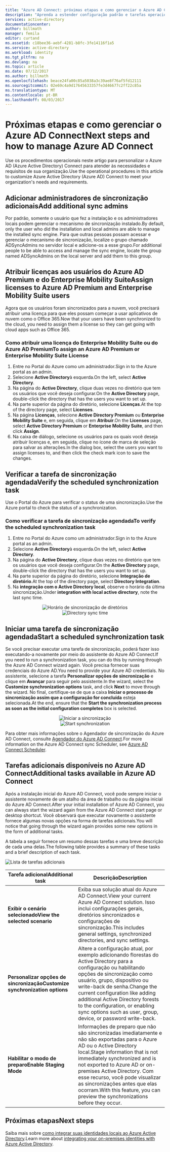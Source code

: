 ```yaml
---
title: "Azure AD Connect: próximas etapas e como gerenciar o Azure AD Connect | Microsoft Docs"
description: "Aprenda a estender configuração padrão e tarefas operacionais para o Azure AD Connect."
services: active-directory
documentationcenter: 
author: billmath
manager: femila
editor: curtand
ms.assetid: c18bee36-aebf-4281-b8fc-3fe14116f1a5
ms.service: active-directory
ms.workload: identity
ms.tgt_pltfrm: na
ms.devlang: na
ms.topic: article
ms.date: 07/12/2017
ms.author: billmath
ms.openlocfilehash: beace24fa00c85a5038a3c39ae8f76af5fd12111
ms.sourcegitcommit: 02e69c4a9d17645633357fe3d46677c2ff22c85a
ms.translationtype: MT
ms.contentlocale: pt-BR
ms.lasthandoff: 08/03/2017
---
```

# <a name="next-steps-and-how-to-manage-azure-ad-connect"></a><span data-ttu-id="d3ce7-103">Próximas etapas e como gerenciar o Azure AD Connect</span><span class="sxs-lookup"><span data-stu-id="d3ce7-103">Next steps and how to manage Azure AD Connect</span></span>
<span data-ttu-id="d3ce7-104">Use os procedimentos operacionais neste artigo para personalizar o Azure AD (Azure Active Directory) Connect para atender às necessidades e requisitos de sua organização.</span><span class="sxs-lookup"><span data-stu-id="d3ce7-104">Use the operational procedures in this article to customize Azure Active Directory (Azure AD) Connect to meet your organization's needs and requirements.</span></span>  

## <a name="add-additional-sync-admins"></a><span data-ttu-id="d3ce7-105">Adicionar administradores de sincronização adicionais</span><span class="sxs-lookup"><span data-stu-id="d3ce7-105">Add additional sync admins</span></span>
<span data-ttu-id="d3ce7-106">Por padrão, somente o usuário que fez a instalação e os administradores locais podem gerenciar o mecanismo de sincronização instalado.</span><span class="sxs-lookup"><span data-stu-id="d3ce7-106">By default, only the user who did the installation and local admins are able to manage the installed sync engine.</span></span> <span data-ttu-id="d3ce7-107">Para que outras pessoas possam acessar e gerenciar o mecanismo de sincronização, localize o grupo chamado ADSyncAdmins no servidor local e adicione-os a esse grupo.</span><span class="sxs-lookup"><span data-stu-id="d3ce7-107">For additional people to be able to access and manage the sync engine, locate the group named ADSyncAdmins on the local server and add them to this group.</span></span>

## <a name="assign-licenses-to-azure-ad-premium-and-enterprise-mobility-suite-users"></a><span data-ttu-id="d3ce7-108">Atribuir licenças aos usuários do Azure AD Premium e do Enterprise Mobility Suite</span><span class="sxs-lookup"><span data-stu-id="d3ce7-108">Assign licenses to Azure AD Premium and Enterprise Mobility Suite users</span></span>
<span data-ttu-id="d3ce7-109">Agora que os usuários foram sincronizados para a nuvem, você precisará atribuir uma licença para que eles possam começar a usar aplicativos de nuvem como o Office 365.</span><span class="sxs-lookup"><span data-stu-id="d3ce7-109">Now that your users have been synchronized to the cloud, you need to assign them a license so they can get going with cloud apps such as Office 365.</span></span>

### <a name="to-assign-an-azure-ad-premium-or-enterprise-mobility-suite-license"></a><span data-ttu-id="d3ce7-110">Como atribuir uma licença do Enterprise Mobility Suite ou do Azure AD Premium</span><span class="sxs-lookup"><span data-stu-id="d3ce7-110">To assign an Azure AD Premium or Enterprise Mobility Suite License</span></span>

1. <span data-ttu-id="d3ce7-111">Entre no Portal do Azure como um administrador.</span><span class="sxs-lookup"><span data-stu-id="d3ce7-111">Sign in to the Azure portal as an admin.</span></span>
2. <span data-ttu-id="d3ce7-112">Selecione **Active Directory**à esquerda.</span><span class="sxs-lookup"><span data-stu-id="d3ce7-112">On the left, select **Active Directory**.</span></span>
3. <span data-ttu-id="d3ce7-113">Na página do **Active Directory**, clique duas vezes no diretório que tem os usuários que você deseja configurar.</span><span class="sxs-lookup"><span data-stu-id="d3ce7-113">On the **Active Directory** page, double-click the directory that has the users you want to set up.</span></span>
4. <span data-ttu-id="d3ce7-114">Na parte superior da página do diretório, selecione **Licenças**.</span><span class="sxs-lookup"><span data-stu-id="d3ce7-114">At the top of the directory page, select **Licenses**.</span></span>
5. <span data-ttu-id="d3ce7-115">Na página **Licenças**, selecione **Active Directory Premium** ou **Enterprise Mobility Suite** e, em seguida, clique em **Atribuir**.</span><span class="sxs-lookup"><span data-stu-id="d3ce7-115">On the **Licenses** page, select **Active Directory Premium** or **Enterprise Mobility Suite**, and then click **Assign**.</span></span>
6. <span data-ttu-id="d3ce7-116">Na caixa de diálogo, selecione os usuários para os quais você deseja atribuir licenças e, em seguida, clique no ícone de marca de seleção para salvar as alterações.</span><span class="sxs-lookup"><span data-stu-id="d3ce7-116">In the dialog box, select the users you want to assign licenses to, and then click the check mark icon to save the changes.</span></span>

## <a name="verify-the-scheduled-synchronization-task"></a><span data-ttu-id="d3ce7-117">Verificar a tarefa de sincronização agendada</span><span class="sxs-lookup"><span data-stu-id="d3ce7-117">Verify the scheduled synchronization task</span></span>
<span data-ttu-id="d3ce7-118">Use o Portal do Azure para verificar o status de uma sincronização.</span><span class="sxs-lookup"><span data-stu-id="d3ce7-118">Use the Azure portal to check the status of a synchronization.</span></span>

### <a name="to-verify-the-scheduled-synchronization-task"></a><span data-ttu-id="d3ce7-119">Como verificar a tarefa de sincronização agendada</span><span class="sxs-lookup"><span data-stu-id="d3ce7-119">To verify the scheduled synchronization task</span></span>
1. <span data-ttu-id="d3ce7-120">Entre no Portal do Azure como um administrador.</span><span class="sxs-lookup"><span data-stu-id="d3ce7-120">Sign in to the Azure portal as an admin.</span></span>
2. <span data-ttu-id="d3ce7-121">Selecione **Active Directory**à esquerda.</span><span class="sxs-lookup"><span data-stu-id="d3ce7-121">On the left, select **Active Directory**.</span></span>
3. <span data-ttu-id="d3ce7-122">Na página do **Active Directory**, clique duas vezes no diretório que tem os usuários que você deseja configurar.</span><span class="sxs-lookup"><span data-stu-id="d3ce7-122">On the **Active Directory** page, double-click the directory that has the users you want to set up.</span></span>
4. <span data-ttu-id="d3ce7-123">Na parte superior da página do diretório, selecione **Integração de diretório**.</span><span class="sxs-lookup"><span data-stu-id="d3ce7-123">At the top of the directory page, select **Directory Integration**.</span></span>
5. <span data-ttu-id="d3ce7-124">Na **integração com o Active Directory local**, observe o horário da última sincronização.</span><span class="sxs-lookup"><span data-stu-id="d3ce7-124">Under **integration with local active directory**, note the last sync time.</span></span>

<span data-ttu-id="d3ce7-125"><center>![Horário de sincronização de diretórios](./media/active-directory-aadconnect-whats-next/verify.png)</center></span><span class="sxs-lookup"><span data-stu-id="d3ce7-125"><center>![Directory sync time](./media/active-directory-aadconnect-whats-next/verify.png)</center></span></span>

## <a name="start-a-scheduled-synchronization-task"></a><span data-ttu-id="d3ce7-126">Iniciar uma tarefa de sincronização agendada</span><span class="sxs-lookup"><span data-stu-id="d3ce7-126">Start a scheduled synchronization task</span></span>
<span data-ttu-id="d3ce7-127">Se você precisar executar uma tarefa de sincronização, poderá fazer isso executando-a novamente por meio do assistente do Azure AD Connect.</span><span class="sxs-lookup"><span data-stu-id="d3ce7-127">If you need to run a synchronization task, you can do this by running through the Azure AD Connect wizard again.</span></span>  <span data-ttu-id="d3ce7-128">Você precisa fornecer suas credenciais do Azure AD.</span><span class="sxs-lookup"><span data-stu-id="d3ce7-128">You need to provide your Azure AD credentials.</span></span>  <span data-ttu-id="d3ce7-129">No assistente, selecione a tarefa **Personalizar opções de sincronização** e clique em **Avançar** para seguir pelo assistente.</span><span class="sxs-lookup"><span data-stu-id="d3ce7-129">In the wizard, select the **Customize synchronization options** task, and click **Next** to move through the wizard.</span></span> <span data-ttu-id="d3ce7-130">No final, certifique-se de que a caixa **Iniciar o processo de sincronização assim que a configuração for concluída** esteja selecionada.</span><span class="sxs-lookup"><span data-stu-id="d3ce7-130">At the end, ensure that the **Start the synchronization process as soon as the initial configuration completes** box is selected.</span></span>

<span data-ttu-id="d3ce7-131"><center>![Iniciar a sincronização](./media/active-directory-aadconnect-whats-next/startsynch.png)</center></span><span class="sxs-lookup"><span data-stu-id="d3ce7-131"><center>![Start synchronization](./media/active-directory-aadconnect-whats-next/startsynch.png)</center></span></span>

<span data-ttu-id="d3ce7-132">Para obter mais informações sobre o Agendador de sincronização do Azure AD Connect, consulte [Agendador do Azure AD Connect](active-directory-aadconnectsync-feature-scheduler.md).</span><span class="sxs-lookup"><span data-stu-id="d3ce7-132">For more information on the Azure AD Connect sync Scheduler, see [Azure AD Connect Scheduler](active-directory-aadconnectsync-feature-scheduler.md).</span></span>

## <a name="additional-tasks-available-in-azure-ad-connect"></a><span data-ttu-id="d3ce7-133">Tarefas adicionais disponíveis no Azure AD Connect</span><span class="sxs-lookup"><span data-stu-id="d3ce7-133">Additional tasks available in Azure AD Connect</span></span>
<span data-ttu-id="d3ce7-134">Após a instalação inicial do Azure AD Connect, você pode sempre iniciar o assistente novamente de um atalho da área de trabalho ou da página inicial do Azure AD Connect.</span><span class="sxs-lookup"><span data-stu-id="d3ce7-134">After your initial installation of Azure AD Connect, you can always start the wizard again from the Azure AD Connect start page or desktop shortcut.</span></span>  <span data-ttu-id="d3ce7-135">Você observará que executar novamente o assistente fornece algumas novas opções na forma de tarefas adicionais.</span><span class="sxs-lookup"><span data-stu-id="d3ce7-135">You will notice that going through the wizard again provides some new options in the form of additional tasks.</span></span>  

<span data-ttu-id="d3ce7-136">A tabela a seguir fornece um resumo dessas tarefas e uma breve descrição de cada uma delas.</span><span class="sxs-lookup"><span data-stu-id="d3ce7-136">The following table provides a summary of these tasks and a brief description of each task.</span></span>

![Lista de tarefas adicionais](./media/active-directory-aadconnect-whats-next/addtasks.png)

| <span data-ttu-id="d3ce7-138">Tarefa adicional</span><span class="sxs-lookup"><span data-stu-id="d3ce7-138">Additional task</span></span> | <span data-ttu-id="d3ce7-139">Descrição</span><span class="sxs-lookup"><span data-stu-id="d3ce7-139">Description</span></span> |
| --- | --- |
| <span data-ttu-id="d3ce7-140">**Exibir o cenário selecionado**</span><span class="sxs-lookup"><span data-stu-id="d3ce7-140">**View the selected scenario**</span></span> |<span data-ttu-id="d3ce7-141">Exiba sua solução atual do Azure AD Connect.</span><span class="sxs-lookup"><span data-stu-id="d3ce7-141">View your current Azure AD Connect solution.</span></span>  <span data-ttu-id="d3ce7-142">Isso inclui configurações gerais, diretórios sincronizados e configurações de sincronização.</span><span class="sxs-lookup"><span data-stu-id="d3ce7-142">This includes general settings, synchronized directories, and sync settings.</span></span> |
| <span data-ttu-id="d3ce7-143">**Personalizar opções de sincronização**</span><span class="sxs-lookup"><span data-stu-id="d3ce7-143">**Customize synchronization options**</span></span> |<span data-ttu-id="d3ce7-144">Altere a configuração atual, por exemplo adicionando florestas do Active Directory para a configuração ou habilitando opções de sincronização como usuário, grupo, dispositivo ou write-back de senha.</span><span class="sxs-lookup"><span data-stu-id="d3ce7-144">Change the current configuration like adding additional Active Directory forests to the configuration, or enabling sync options such as user, group, device, or password write-back.</span></span> |
| <span data-ttu-id="d3ce7-145">**Habilitar o modo de preparo**</span><span class="sxs-lookup"><span data-stu-id="d3ce7-145">**Enable Staging Mode**</span></span> |<span data-ttu-id="d3ce7-146">Informações de preparo que não são sincronizadas imediatamente e não são exportadas para o Azure AD ou o Active Directory local.</span><span class="sxs-lookup"><span data-stu-id="d3ce7-146">Stage information that is not immediately synchronized and is not exported to Azure AD or on-premises Active Directory.</span></span>  <span data-ttu-id="d3ce7-147">Com esse recurso, você pode visualizar as sincronizações antes que elas ocorram.</span><span class="sxs-lookup"><span data-stu-id="d3ce7-147">With this feature, you can preview the synchronizations before they occur.</span></span> |

## <a name="next-steps"></a><span data-ttu-id="d3ce7-148">Próximas etapas</span><span class="sxs-lookup"><span data-stu-id="d3ce7-148">Next steps</span></span>
<span data-ttu-id="d3ce7-149">Saiba mais sobre [como integrar suas identidades locais ao Azure Active Directory](active-directory-aadconnect.md).</span><span class="sxs-lookup"><span data-stu-id="d3ce7-149">Learn more about [integrating your on-premises identities with Azure Active Directory](active-directory-aadconnect.md).</span></span>
